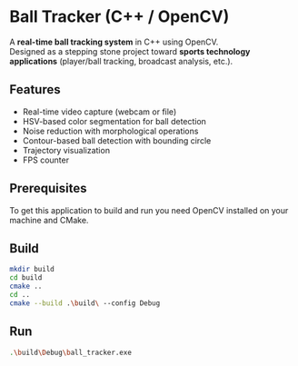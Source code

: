 # Ball Tracker (C++ / OpenCV)

A **real-time ball tracking system** in C++ using OpenCV.  
Designed as a stepping stone project toward **sports technology applications** (player/ball tracking, broadcast analysis, etc.).

## Features
- Real-time video capture (webcam or file)
- HSV-based color segmentation for ball detection
- Noise reduction with morphological operations
- Contour-based ball detection with bounding circle
- Trajectory visualization
- FPS counter

## Prerequisites
To get this application to build and run you need OpenCV installed on your machine and CMake.


## Build
```bash
mkdir build
cd build
cmake ..
cd ..
cmake --build .\build\ --config Debug
```


## Run
```bash
.\build\Debug\ball_tracker.exe
```